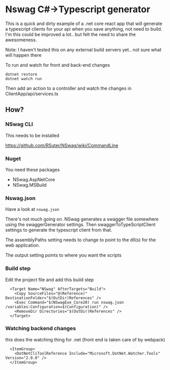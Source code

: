 # Nswag C#->Typescript generator

This is a quick and dirty example of a .net core react app that will generate a typescript clients for your api when you save anything, not need to build.  I'm this could be improved a lot.. but felt the need to share the awesomeness.

Note: I haven't tested this on any external build servers yet.. not sure what will happen there

To run and watch for front and back-end changes

```
dotnet restore
dotnet watch run
```

Then add an action to a controller and watch the changes in ClientApp/api/services.ts

## How?

### NSwag CLI

This needs to be installed

https://github.com/RSuter/NSwag/wiki/CommandLine

### Nuget

You need these packages

* NSwag.AspNetCore
* NSwag.MSBuild

### Nswag.json

Have a look at `nswag.json`

There's not much going on.  NSwag generates a swagger file somewhere using the swaggerGenerator settings.  Then swaggerToTypeScriptClient settings to generate the typescript client from that.

The assemblyPaths setting needs to change to point to the dll(s) for the web application. 

The output setting points to where you want the scripts

### Build step

Edit the project file and add this build step

```
  <Target Name="NSwag" AfterTargets="Build">
    <Copy SourceFiles="@(Reference)" DestinationFolder="$(OutDir)References" />
    <Exec Command="$(NSwagExe_Core20) run nswag.json /variables:Configuration=$(Configuration)" />
    <RemoveDir Directories="$(OutDir)References" />
  </Target>

```

### Watching backend changes

this does the watching thing for .net (front end is taken care of by webpack)

```
  <ItemGroup>
    <DotNetCliToolReference Include="Microsoft.DotNet.Watcher.Tools" Version="2.0.0" />
  </ItemGroup>

```
